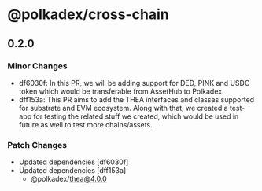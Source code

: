 # @polkadex/cross-chain

## 0.2.0

### Minor Changes

- df6030f: In this PR, we will be adding support for DED, PINK and USDC token which would be transferable from AssetHub to Polkadex.
- dff153a: This PR aims to add the THEA interfaces and classes supported for substrate and EVM ecosystem. Along with that, we created a test-app for testing the related stuff we created, which would be used in future as well to test more chains/assets.

### Patch Changes

- Updated dependencies [df6030f]
- Updated dependencies [dff153a]
  - @polkadex/thea@4.0.0
